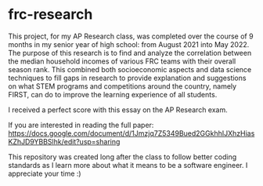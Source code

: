 # frc-research

This project, for my AP Research class, was completed over the course of 9 months in my senior year of high school: from August 2021 into May 2022. The purpose of this research is to find and analyze the correlation between the median household incomes of various FRC teams with their overall season rank. This combined both socioeconomic aspects and data science techniques to fill gaps in research to provide explanation and suggestions on what STEM programs and competitions around the country, namely FIRST, can do to improve the learning experience of all students.

I received a perfect score with this essay on the AP Research exam.

If you are interested in reading the full paper: https://docs.google.com/document/d/1Jmzjq7Z5349Bued2GGkhhIJXhzHiasKZhJD9YBBSlhk/edit?usp=sharing

This repository was created long after the class to follow better coding standards as I learn more about what it means to be a software engineer.
I appreciate your time :)
